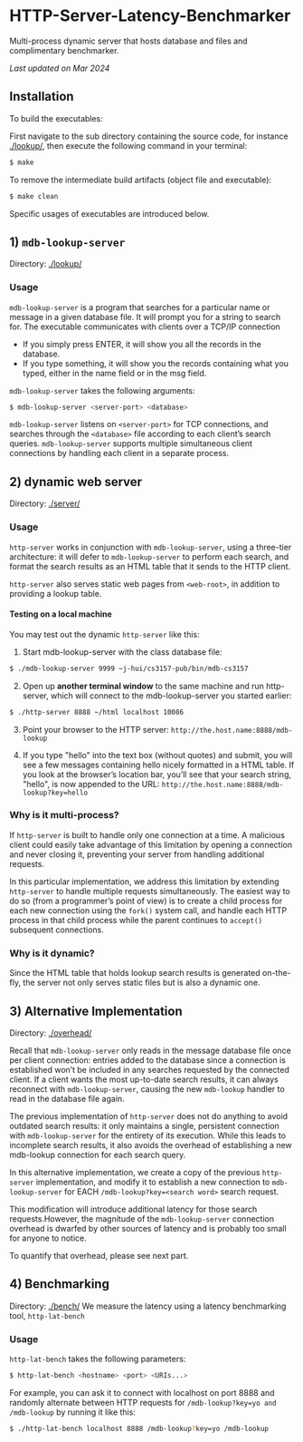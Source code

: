 # HTTP-Server-Latency-Benchmarker
Multi-process dynamic server that hosts database and files and complimentary benchmarker.

*Last updated on Mar 2024*

## Installation 
To build the executables:

First navigate to the sub directory containing the source code, for instance [./lookup/](./lookup/),
then execute the following command in your terminal: 
```bash
$ make
```
To remove the intermediate build artifacts (object file and executable):
```bash
$ make clean
```
Specific usages of executables are introduced below.

## 1) `mdb-lookup-server`
Directory: [./lookup/](./lookup/)

### Usage
`mdb-lookup-server` is a program that searches for a particular name or message in a given database file. It will prompt you for a string to search for.  The executable communicates with clients over a TCP/IP
connection
* If you simply press ENTER, it will show you all the records in the database. 
* If you type something, it will show you the records containing what you typed, either in the name field or in the msg field.

`mdb-lookup-server` takes the following arguments:
```bash
$ mdb-lookup-server <server-port> <database>
```
`mdb-lookup-server` listens on `<server-port>` for TCP connections, and searches through the `<database>` file according to each client’s search queries.
`mdb-lookup-server` supports multiple simultaneous client connections by handling each client in a separate process.

## 2) dynamic web server
Directory: [./server/](./server/)

### Usage
`http-server` works in
conjunction with `mdb-lookup-server`, using a three-tier architecture: it will defer to `mdb-lookup-server` to perform each search, and
format the search results as an HTML table that it sends to the HTTP client.

`http-server` also serves static web pages from `<web-root>`, in addition to providing a lookup table.

#### Testing on a local machine

You may test out the dynamic `http-server` like this:
1. Start mdb-lookup-server with the class database file:
```bash
$ ./mdb-lookup-server 9999 ~j-hui/cs3157-pub/bin/mdb-cs3157
```

2. Open up **another terminal window** to the same machine and run http-server, which will connect to the mdb-lookup-server you started earlier:
```bash
$ ./http-server 8888 ~/html localhost 10086
```

3. Point your browser to the HTTP server:
`http://the.host.name:8888/mdb-lookup`


4. If you type "hello" into the text box (without quotes) and submit, you will
see a few messages containing hello nicely formatted in a HTML table.
If you look at the browser’s location bar, you’ll see that your search
string, "hello", is now appended to the URL:
`http://the.host.name:8888/mdb-lookup?key=hello`

### Why is it multi-process?

If `http-server` is built to handle only one connection at a time. A malicious client could easily take advantage of this limitation by opening a connection and never closing it, preventing your server from handling additional requests.

In this particular implementation, we address this limitation by extending `http-server` to handle multiple requests simultaneously. The easiest way to do so (from a programmer’s point of view) is to create a child process for each new connection using the `fork()` system call, and handle each HTTP process in that child process while the parent continues to `accept()` subsequent connections.

### Why is it dynamic?
Since the HTML table that holds lookup search results is generated on-the-fly, the server not only serves static files but is also a dynamic one.


## 3) Alternative Implementation
Directory: [./overhead/](./overhead/)

Recall that `mdb-lookup-server` only reads in the message database file once per client connection: entries added to the database since a connection is established won’t be included in any searches requested by the connected client.
If a client wants the most up-to-date search results, it can always reconnect with `mdb-lookup-server`, causing the new `mdb-lookup` handler to read in the
database file again.

The previous implementation of `http-server` does not do anything to avoid outdated search results: it
only maintains a single, persistent connection with `mdb-lookup-server` for the
entirety of its execution. While this leads to incomplete search results, it
also avoids the overhead of establishing a new mdb-lookup connection for each
search query.

In this alternative implementation, we create a copy of the previous `http-server` implementation, and modify it to establish
a new connection to `mdb-lookup-server` for EACH `/mdb-lookup?key=<search word>` search request.

This modification will introduce additional latency for those search requests.However, the magnitude of the `mdb-lookup-server` connection overhead is dwarfed by other sources of latency and is probably too small for anyone to notice.

To quantify that overhead, please see next part.


## 4) Benchmarking
Directory: [./bench/](./bench/)
We measure the latency using a latency benchmarking tool, `http-lat-bench`

### Usage

`http-lat-bench` takes the following parameters:
```bash
$ http-lat-bench <hostname> <port> <URIs...>
```
For example, you can ask it to connect with localhost on port 8888 and randomly alternate between HTTP requests for `/mdb-lookup?key=yo and /mdb-lookup` by running it like this:
```bash
$ ./http-lat-bench localhost 8888 /mdb-lookup?key=yo /mdb-lookup
```